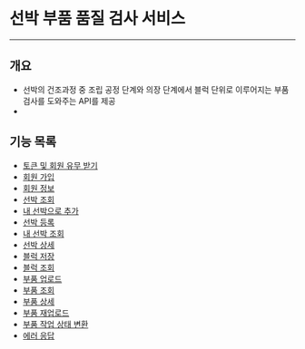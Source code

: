 # 선박 부품 품질 검사 서비스

---

## 개요

- 선박의 건조과정 중 조립 공정 단계와 의장 단계에서 블럭 단위로 이루어지는 부품 검사를 도와주는 API를 제공
- 


## 기능 목록 

- [토큰 및 회원 유무 받기](https://github.com/impati/VesselCheck/blob/main/docs/token.md)
- [회원 가입](https://github.com/impati/VesselCheck/blob/main/docs/join.md)
- [회원 정보](https://github.com/impati/VesselCheck/blob/main/docs/client.md)
- [선박 조회](https://github.com/impati/VesselCheck/blob/main/docs/vesselSearch.md)
- [내 선박으로 추가](https://github.com/impati/VesselCheck/blob/main/docs/vesselAdd.md)
- [선박 등록](https://github.com/impati/VesselCheck/blob/main/docs/vesselRegister.md)
- [내 선박 조회](https://github.com/impati/VesselCheck/blob/main/docs/client_vessel.md)
- [선박 상세](https://github.com/impati/VesselCheck/blob/main/docs/vesselInfo.md)
- [블럭 저장](https://github.com/impati/VesselCheck/blob/main/docs/blockRegister.md)
- [블럭 조회](https://github.com/impati/VesselCheck/blob/main/docs/blockSearch.md)
- [부품 업로드](https://github.com/impati/VesselCheck/blob/main/docs/componentRegister.md)
- [부품 조회]()
- [부품 상세]()
- [부품 재업로드]()
- [부품 작업 상태 변환]()
- [에러 응답]() 


